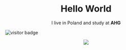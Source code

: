 <h1 align='center'> Hello World </h1>

<p align='center'>
  I live in Poland and study at <b>AHG</b>
</p>

![visitor badge](https://visitor-badge.glitch.me/badge?page_id=patrykmurzyn.visitor-badge)

<p align="center">
<img src="https://github-readme-stats.vercel.app/api/top-langs/?username=patrykmurzyn&theme=dark&hide_border=true&include_all_commits=false&count_private=false&layout=compact" />
</p>
